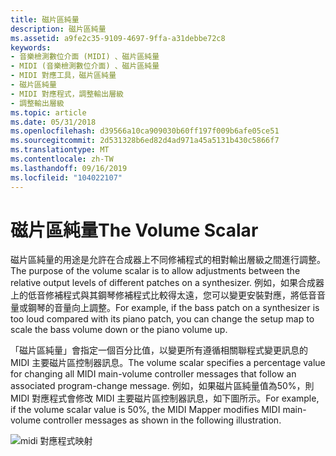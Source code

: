 ```yaml
---
title: 磁片區純量
description: 磁片區純量
ms.assetid: a9fe2c35-9109-4697-9ffa-a31debbe72c8
keywords:
- 音樂檢測數位介面 (MIDI) 、磁片區純量
- MIDI (音樂檢測數位介面) 、磁片區純量
- MIDI 對應工具，磁片區純量
- 磁片區純量
- MIDI 對應程式，調整輸出層級
- 調整輸出層級
ms.topic: article
ms.date: 05/31/2018
ms.openlocfilehash: d39566a10ca909030b60ff197f009b6afe05ce51
ms.sourcegitcommit: 2d531328b6ed82d4ad971a45a5131b430c5866f7
ms.translationtype: MT
ms.contentlocale: zh-TW
ms.lasthandoff: 09/16/2019
ms.locfileid: "104022107"
---
```

# <a name="the-volume-scalar"></a><span data-ttu-id="0d417-109">磁片區純量</span><span class="sxs-lookup"><span data-stu-id="0d417-109">The Volume Scalar</span></span>

<span data-ttu-id="0d417-110">磁片區純量的用途是允許在合成器上不同修補程式的相對輸出層級之間進行調整。</span><span class="sxs-lookup"><span data-stu-id="0d417-110">The purpose of the volume scalar is to allow adjustments between the relative output levels of different patches on a synthesizer.</span></span> <span data-ttu-id="0d417-111">例如，如果合成器上的低音修補程式與其鋼琴修補程式比較得太遠，您可以變更安裝對應，將低音音量或鋼琴的音量向上調整。</span><span class="sxs-lookup"><span data-stu-id="0d417-111">For example, if the bass patch on a synthesizer is too loud compared with its piano patch, you can change the setup map to scale the bass volume down or the piano volume up.</span></span>

<span data-ttu-id="0d417-112">「磁片區純量」會指定一個百分比值，以變更所有遵循相關聯程式變更訊息的 MIDI 主要磁片區控制器訊息。</span><span class="sxs-lookup"><span data-stu-id="0d417-112">The volume scalar specifies a percentage value for changing all MIDI main-volume controller messages that follow an associated program-change message.</span></span> <span data-ttu-id="0d417-113">例如，如果磁片區純量值為50%，則 MIDI 對應程式會修改 MIDI 主要磁片區控制器訊息，如下圖所示。</span><span class="sxs-lookup"><span data-stu-id="0d417-113">For example, if the volume scalar value is 50%, the MIDI Mapper modifies MIDI main-volume controller messages as shown in the following illustration.</span></span>

![midi 對應程式映射](images/mmap-a04.gif)

 

 




